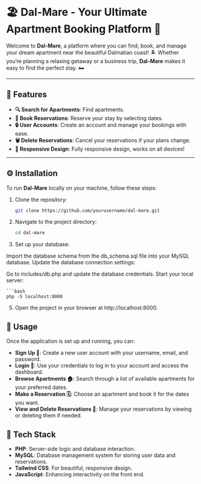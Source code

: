 # 🏖️ **Dal-Mare** - Your Ultimate Apartment Booking Platform 🌊

Welcome to **Dal-Mare**, a platform where you can find, book, and manage your dream apartment near the beautiful Dalmatian coast! 🏝️ Whether you’re planning a relaxing getaway or a business trip, **Dal-Mare** makes it easy to find the perfect stay. 🛏️

---

## 📑 **Features**

- **🔍 Search for Apartments**: Find apartments.
- **📅 Book Reservations**: Reserve your stay by selecting dates.
- **🔒 User Accounts**: Create an account and manage your bookings with ease.
- **🗑️ Delete Reservations**: Cancel your reservations if your plans change.
- **📱 Responsive Design**: Fully responsive design, works on all devices!

---

## ⚙️ **Installation**

To run **Dal-Mare** locally on your machine, follow these steps:

1. Clone the repository:

   ```bash
   git clone https://github.com/yourusername/dal-mare.git

2. Navigate to the project directory:

    ```bash
    cd dal-mare

3. Set up your database:

Import the database schema from the db_schema.sql file into your MySQL database.
Update the database connection settings:

Go to includes/db.php and update the database credentials.
Start your local server:

    ```bash
    php -S localhost:8000

5. Open the project in your browser at http://localhost:8000.

## 🚀 **Usage**
Once the application is set up and running, you can:

- **Sign Up 📝**: Create a new user account with your username, email, and password.
- **Login 🔑**: Use your credentials to log in to your account and access the dashboard.
- **Browse Apartments 🏠**: Search through a list of available apartments for your preferred dates.
- **Make a Reservation 🗓️**: Choose an apartment and book it for the dates you want.
- **View and Delete Reservations 🔄**: Manage your reservations by viewing or deleting them if needed.

## 🌟 Tech Stack
- **PHP**: Server-side logic and database interaction.
- **MySQL**: Database management system for storing user data and reservations.
- **Tailwind CSS**: For beautiful, responsive design.
- **JavaScript**: Enhancing interactivity on the front end.
